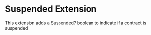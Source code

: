 # Suspended Extension

This extension adds a Suspended? boolean to indicate if a contract is suspended
